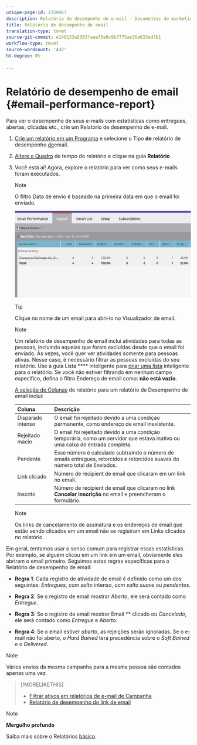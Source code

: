 ```yaml
---
unique-page-id: 2359467
description: Relatório de desempenho de e-mail - Documentos de marketing - Documentação do produto
title: Relatório de desempenho de email
translation-type: tm+mt
source-git-commit: e149133a5383faaef5e9c9b7775ae36e633ed7b1
workflow-type: tm+mt
source-wordcount: '437'
ht-degree: 0%

---
```



# Relatório de desempenho de email {#email-performance-report}

Para ver o desempenho de seus e-mails com estatísticas como entregues, abertas, clicadas etc., crie um Relatório de desempenho de e-mail.

1. [Crie um relatório em um Programa](../../../../product-docs/reporting/basic-reporting/creating-reports/create-a-report-in-a-program.md) e selecione o Tipo **de** relatório de desempenho [de](../../../../product-docs/reporting/basic-reporting/report-types/report-type-overview.md)email.
1. [Altere o Quadro](../../../../product-docs/reporting/basic-reporting/editing-reports/change-a-report-time-frame.md) de tempo do relatório e clique na guia **Relatório** .
1. Você está aí! Agora, explore o relatório para ver como seus e-mails foram executados.

   >[!NOTE]
   >
   >O filtro Data de envio é baseado na primeira data em que o email foi enviado.

   ![](assets/email-performance-report.png)

   >[!TIP]
   >
   >Clique no nome de um email para abri-lo no Visualizador de email.

   >[!NOTE]
   >
   >
   >Um relatório de desempenho de email inclui atividades para todas as pessoas, incluindo aquelas que foram excluídas desde que o email foi enviado. Às vezes, você quer ver atividades somente para pessoas ativas. Nesse caso, é necessário filtrar as pessoas excluídas do seu relatório. Use a guia Lista **** inteligente para [criar uma lista](../../../../product-docs/core-marketo-concepts/smart-lists-and-static-lists/creating-a-smart-list/create-a-smart-list.md) inteligente para o relatório. Se você não estiver filtrando em nenhum campo específico, defina o filtro Endereço de email como: **não está vazio**.

   [A seleção de Colunas](../../../../product-docs/reporting/basic-reporting/editing-reports/select-report-columns.md) de relatório para um relatório de Desempenho de email inclui:

   | Coluna | Descrição |
   |---|---|
   | Disparado intenso | O email foi rejeitado devido a uma condição permanente, como endereço de email inexistente. |
   | Rejeitado macio | O email foi rejeitado devido a uma condição temporária, como um servidor que estava inativo ou uma caixa de entrada completa. |
   | Pendente | Esse número é calculado subtraindo o número de emails entregues, retorcidos e retorcidos suaves do número total de Enviados. |
   | Link clicado | Número de recipient de email que clicaram em um link no email. |
   | Inscrito | Número de recipient de email que clicaram no link **Cancelar inscrição** no email e preencheram o formulário. |

   >[!NOTE]
   >
   >Os links de cancelamento de assinatura e os endereços de email que estão sendo clicados em um email não se registram em Links clicados no relatório.

Em geral, tentamos usar o senso comum para registrar essas estatísticas. Por exemplo, se alguém clicou em um link em um email, obviamente eles abriram o email primeiro. Seguimos estas regras específicas para o Relatório de desempenho de email:

* **Regra 1**: Cada registro de atividade de email é definido como um dos seguintes: *Entregues*, *com salto* intenso, *com salto suave* ou *pendentes*.

* **Regra 2**: Se o registro de email mostrar *Aberto*, ele será contado como *Entregue*.

* **Regra 3**: Se o registro de email mostrar Email ** clicado ou *Cancelado*, ele será contado como *Entregue* e *Aberto*.

* **Regra 4**: Se o email estiver *aberto*, as rejeições serão ignoradas. Se o e-mail não foi aberto, o *Hard Bained* terá precedência sobre o *Soft Bained* e o *Delivered*.

>[!NOTE]
>
>Vários envios da mesma campanha para a mesma pessoa são contados apenas uma vez.

>[!MORELIKETHIS]
>
>* [Filtrar ativos em relatórios de e-mail de Campanha](../../../../product-docs/reporting/basic-reporting/report-activity/filter-assets-in-a-campaign-email-reports.md)
>* [Relatório de desempenho do link de email](email-link-performance-report.md)

>



>[!NOTE]
>
>**Mergulho profundo**
>
>Saiba mais sobre o Relatórios [básico](http://docs.marketo.com/display/docs/basic+reporting).

